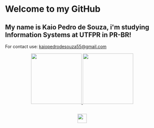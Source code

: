 # **Welcome to my GitHub**
## My name is Kaio Pedro de Souza, i'm studying Information Systems at UTFPR in PR-BR!
For contact use: kaiopedrodesouza55@gmail.com

<div align="center">
  
  <a href="https://github.com/Rizzi-dev">
  <img height="165em" src="https://github-readme-stats.vercel.app/api?username=KaioPedro1&show_icons=true&theme=dark&include_all_commits=true&count_private=true"/>
  <img height="165em" src="https://github-readme-stats.vercel.app/api/top-langs/?username=KaioPedro1&layout=compact&langs_count=7&theme=dark"/>
</div>

##

<div align="center"> 
  <a href="https://www.linkedin.com/in/kaiopedro1/" target="_blank"><img height="30" src="https://cdn-icons-png.flaticon.com/512/174/174857.png" target="_blank"></a>  
</div>
